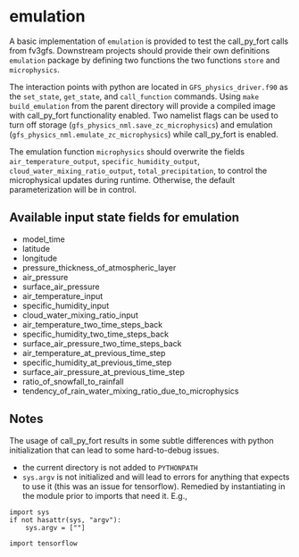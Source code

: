 emulation
=========

A basic implementation of `emulation` is provided to test the call_py_fort calls from fv3gfs.  Downstream projects should provide their own definitions `emulation` package by defining two functions the two functions `store`  and `microphysics`.

The interaction points with python are located in `GFS_physics_driver.f90` as the `set_state`, `get_state`, and `call_function` commands.   Using `make build_emulation` from the parent directory will provide a compiled image with call_py_fort functionality enabled.  Two namelist flags can be used to turn off storage (`gfs_physics_nml.save_zc_microphysics`) and emulation (`gfs_physics_nml.emulate_zc_microphysics`) while call_py_fort is enabled.

The emulation function `microphysics` should overwrite the fields `air_temperature_output`, `specific_humidity_output`, `cloud_water_mixing_ratio_output`, `total_precipitation`, to control the microphysical updates during runtime.  Otherwise, the default parameterization will be in control.

Available input state fields for emulation
------------------------------------------
- model_time
- latitude
- longitude
- pressure_thickness_of_atmospheric_layer
- air_pressure
- surface_air_pressure
- air_temperature_input
- specific_humidity_input
- cloud_water_mixing_ratio_input
- air_temperature_two_time_steps_back
- specific_humidity_two_time_steps_back
- surface_air_pressure_two_time_steps_back
- air_temperature_at_previous_time_step
- specific_humidity_at_previous_time_step
- surface_air_pressure_at_previous_time_step
- ratio_of_snowfall_to_rainfall
- tendency_of_rain_water_mixing_ratio_due_to_microphysics

Notes
-----

The usage of call_py_fort results in some subtle differences with python initialization that can lead to some hard-to-debug issues.

- the current directory is not added to `PYTHONPATH`
- `sys.argv` is not initialized and will lead to errors for anything that expects to use it (this was an issue for tensorflow).  Remedied by instantiating in the module prior to imports that need it.  E.g.,

```
import sys
if not hasattr(sys, "argv"):
    sys.argv = [""]

import tensorflow
```
